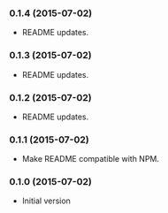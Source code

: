 ### 0.1.4 (2015-07-02)
* README updates.

### 0.1.3 (2015-07-02)
* README updates.

### 0.1.2 (2015-07-02)
* README updates.

### 0.1.1 (2015-07-02)
* Make README compatible with NPM.

### 0.1.0 (2015-07-02)
* Initial version